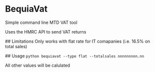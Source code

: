 # BequiaVat
Simple command line MTD VAT tool

Uses the HMRC API to send VAT returns

## Limitations
Only works with flat rate for IT comapanies (i.e. 16.5% on total sales)

## Usage
```python bequiavat --type flat --totalsales nnnnnnnnn.nn```

All other values will be calulated
